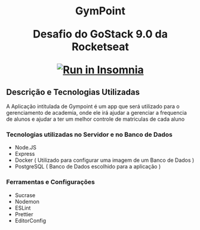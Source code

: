 <h1 align="center">
  <strong>
    <p>GymPoint</p>
    <p>Desafio do GoStack 9.0 da Rocketseat</p>
    <a href="https://insomnia.rest/run/?label=GymPoint&uri=https%3A%2F%2Fraw.githubusercontent.com%2Fwill-souza97%2Fgympoint%2Fmaster%2FInsomnia_button.json" target="_blank"><img src="https://insomnia.rest/images/run.svg" alt="Run in Insomnia"></a>
  </strong>
</h1>

<h2>
  <strong>Descrição e Tecnologias Utilizadas</strong>
</h2>

<p>A Aplicação intitulada de Gympoint é um app que será utilizado para o gerenciamento de academia, onde ele irá ajudar a gerenciar a frequencia de alunos e ajudar a ter um melhor controle de matriculas de cada aluno</p>

<h3>
  <strong>
    Tecnologias utilizadas no Servidor e no Banco de Dados
  </strong>
</h3>
<ul>
  <li>Node.JS</li>
  <li>Express</li>
  <li>Docker ( Utilizado para configurar uma imagem de um Banco de Dados )</li>
  <li>PostgreSQL ( Banco de Dados escolhido para a aplicação )</li>
</ul>

<h3>
  <strong>
    Ferramentas e Configurações
  </strong>
</h3>
<ul>
  <li>Sucrase</li>
  <li>Nodemon</li>
  <li>ESLint</li>
  <li>Prettier</li>
  <li>EditorConfig</li>
</ul>
